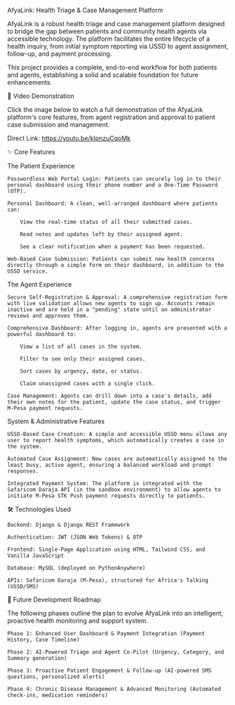 AfyaLink: Health Triage & Case Management Platform

AfyaLink is a robust health triage and case management platform designed to bridge the gap between patients and community health agents via accessible technology. The platform facilitates the entire lifecycle of a health inquiry, from initial symptom reporting via USSD to agent assignment, follow-up, and payment processing.

This project provides a complete, end-to-end workflow for both patients and agents, establishing a solid and scalable foundation for future enhancements.

🎥 Video Demonstration

Click the image below to watch a full demonstration of the AfyaLink platform's core features, from agent registration and approval to patient case submission and management.

Direct Link: https://youtu.be/kIpnzuCqoMk

✨ Core Features

The Patient Experience

    Passwordless Web Portal Login: Patients can securely log in to their personal dashboard using their phone number and a One-Time Password (OTP).

    Personal Dashboard: A clean, well-arranged dashboard where patients can:

        View the real-time status of all their submitted cases.

        Read notes and updates left by their assigned agent.

        See a clear notification when a payment has been requested.

    Web-Based Case Submission: Patients can submit new health concerns directly through a simple form on their dashboard, in addition to the USSD service.

The Agent Experience

    Secure Self-Registration & Approval: A comprehensive registration form with live validation allows new agents to sign up. Accounts remain inactive and are held in a "pending" state until an administrator reviews and approves them.

    Comprehensive Dashboard: After logging in, agents are presented with a powerful dashboard to:

        View a list of all cases in the system.

        Filter to see only their assigned cases.

        Sort cases by urgency, date, or status.

        Claim unassigned cases with a single click.

    Case Management: Agents can drill down into a case's details, add their own notes for the patient, update the case status, and trigger M-Pesa payment requests.

System & Administrative Features

    USSD-Based Case Creation: A simple and accessible USSD menu allows any user to report health symptoms, which automatically creates a case in the system.

    Automated Case Assignment: New cases are automatically assigned to the least busy, active agent, ensuring a balanced workload and prompt responses.

    Integrated Payment System: The platform is integrated with the Safaricom Daraja API (in the sandbox environment) to allow agents to initiate M-Pesa STK Push payment requests directly to patients.

🛠️ Technologies Used

    Backend: Django & Django REST Framework

    Authentication: JWT (JSON Web Tokens) & OTP

    Frontend: Single-Page Application using HTML, Tailwind CSS, and Vanilla JavaScript

    Database: MySQL (deployed on PythonAnywhere)

    APIs: Safaricom Daraja (M-Pesa), structured for Africa's Talking (USSD/SMS)

🚀 Future Development Roadmap

The following phases outline the plan to evolve AfyaLink into an intelligent, proactive health monitoring and support system.

    Phase 1: Enhanced User Dashboard & Payment Integration (Payment History, Case Timeline)

    Phase 2: AI-Powered Triage and Agent Co-Pilot (Urgency, Category, and Summary generation)

    Phase 3: Proactive Patient Engagement & Follow-up (AI-powered SMS questions, personalized alerts)

    Phase 4: Chronic Disease Management & Advanced Monitoring (Automated check-ins, medication reminders)
